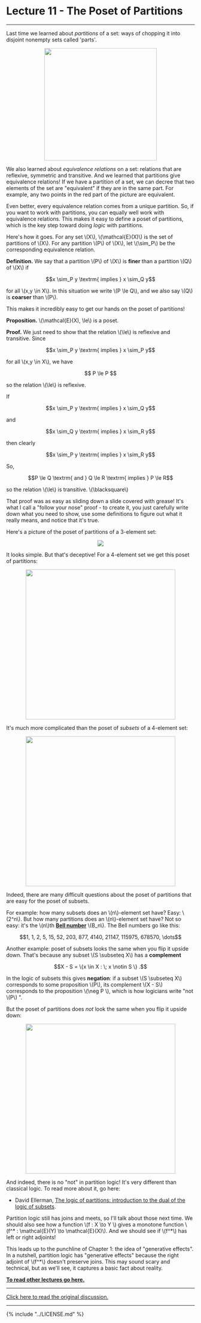 # Lecture 11 - The Poset of Partitions

---

Last time we learned about _partitions_ of a set: ways of chopping it
into disjoint nonempty sets called 'parts'.

<center><img width = "300" src =
"http://math.ucr.edu/home/baez/mathematical/7_sketches/set_partition.png"></center>

We also learned about _equivalence relations_ on a set: relations that
are reflexive, symmetric and transitive. And we learned that
partitions give equivalence relations! If we have a partition of a
set, we can decree that two elements of the set are "equivalent" if
they are in the same part. For example, any two points in the red part
of the picture are equivalent.

Even better, every equivalence relation comes from a unique partition.
So, if you want to work with partitions, you can equally well work
with equivalence relations. This makes it easy to define a poset of
partitions, which is the key step toward doing _logic_ with
partitions.

Here's how it goes. For any set \\(X\\), \\(\mathcal{E}(X)\\) is the
set of partitions of \\(X\\).  For any partition \\(P\\) of \\(X\\),
let \\(\sim_P\\) be the corresponding equivalence relation.

**Definition.** We say that a partition \\(P\\) of \\(X\\) is
**finer** than a partition \\(Q\\) of \\(X\\) if

<center>$$x \sim_P y \textrm{ implies } x \sim_Q y$$</center>

for all \\(x,y \in X\\). In this situation we write \\(P \le Q\\), and
we also say \\(Q\\) is **coarser** than \\(P\\).

This makes it incredibly easy to get our hands on the poset of
partitions!

**Proposition.** \\(\mathcal{E}(X), \le\\) is a poset.

**Proof.** We just need to show that the relation \\(\le\\) is
reflexive and transitive. Since

<center>$$x \sim_P y \textrm{ implies } x \sim_P y$$</center>

for all \\(x,y \in X\\), we have

<center>$$  P \le P $$</center>

so the relation \\(\le\\) is reflexive.

If

<center>$$x \sim_P y \textrm{ implies } x \sim_Q y$$</center>

and

<center>$$x \sim_Q y \textrm{ implies } x \sim_R y$$</center>

then clearly

<center>$$x \sim_P y \textrm{ implies } x \sim_R y$$</center>

So,

<center>$$P \le Q \textrm{ and } Q \le R \textrm{ implies } P \le R$$</center>

so the relation \\(\le\\) is transitive. \\(\blacksquare\\)

That proof was as easy as sliding down a slide covered with grease!
It's what I call a "follow your nose" proof - to create it, you just
carefully write down what you need to show, use some definitions to
figure out what it really means, and notice that it's true.

Here's a picture of the poset of partitions of a 3-element set:

<center><img src = "http://math.ucr.edu/home/baez/mathematical/7_sketches/partition_hasse_diagram.png"></center>

It looks simple. But that's deceptive! For a 4-element set we get this
poset of partitions:

<center><img width = "400" src = "http://math.ucr.edu/home/baez/mathematical/7_sketches/partitions_of_4.png"></center>

It's much more complicated than the poset of _subsets_ of a 4-element
set:

<center><img width = "400" src = "http://math.ucr.edu/home/baez/mathematical/7_sketches/P4_hasse_diagram.png"></center>

Indeed, there are many difficult questions about the poset of
partitions that are easy for the poset of subsets.

For example: how many subsets does an \\(n\\)-element set have? Easy:
\\(2^n\\). But how many partitions does an \\(n\\)-element set have?
Not so easy: it's the \\(n\\)th **[Bell
number](https://en.wikipedia.org/wiki/Bell_number)** \\(B_n\\). The
Bell numbers go like this:

<center>$$1, 1, 2, 5, 15, 52, 203, 877, 4140, 21147, 115975, 678570, \dots$$</center>

Another example: poset of subsets looks the same when you flip it
upside down. That's because any subset \\(S \subseteq X\\) has a
**complement**

<center>$$X - S = \{x \in X : \; x \notin S \} .$$</center>

In the logic of subsets this gives **negation**: if a subset \\(S
\subseteq X\\) corresponds to some proposition \\(P\\), its complement
\\(X - S\\) corresponds to the proposition \\(\neg P \\), which is how
logicians write "not \\(P\\) ".

But the poset of partitions does _not_ look the same when you flip it
upside down:

<center><img width = "400" src = "http://math.ucr.edu/home/baez/mathematical/7_sketches/partitions_of_4.png"></center>

And indeed, there is no "not" in partition logic! It's very different
than classical logic. To read more about it, go here:

* David Ellerman, [The logic of partitions: introduction to the dual
  of the logic of subsets](https://arxiv.org/abs/0902.1950).

Partition logic still has joins and meets, so I'll talk about those
next time. We should also see how a function \\(f : X \to Y \\) gives
a monotone function \\(f^* : \mathcal{E}(Y) \to \mathcal{E}(X)\\).
And we should see if \\(f^*\\) has left or right adjoints!

This leads up to the punchline of Chapter 1: the idea of "generative
effects". In a nutshell, partition logic has "generative effects"
because the right adjoint of \\(f^*\\) doesn't preserve joins. This
may sound scary and technical, but as we'll see, it captures a basic
fact about reality.

**[To read other lectures go here.](http://www.azimuthproject.org/azimuth/show/Applied+Category+Theory#Course)**

---

[Click here to read the original discussion.](https://forum.azimuthproject.org/discussion/1991/lecture-11-chapter-1-the-poset-of-partitions/p1)

---

{% include "../LICENSE.md" %}
